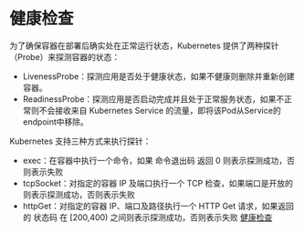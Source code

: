 # 健康检查
为了确保容器在部署后确实处在正常运行状态，Kubernetes 提供了两种探针（Probe）来探测容器的状态：
- LivenessProbe：探测应用是否处于健康状态，如果不健康则删除并重新创建容器。
- ReadinessProbe：探测应用是否启动完成并且处于正常服务状态，如果不正常则不会接收来自 Kubernetes Service 的流量，即将该Pod从Service的endpoint中移除。

Kubernetes 支持三种方式来执行探针：
- exec：在容器中执行一个命令，如果 命令退出码 返回 0 则表示探测成功，否则表示失败
- tcpSocket：对指定的容器 IP 及端口执行一个 TCP 检查，如果端口是开放的则表示探测成功，否则表示失败
- httpGet：对指定的容器 IP、端口及路径执行一个 HTTP Get 请求，如果返回的 状态码 在 [200,400) 之间则表示探测成功，否则表示失败
[健康检查](https://kubernetes.feisky.xyz/concepts/objects/pod#jian-kang-jian-cha)